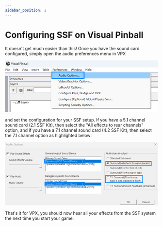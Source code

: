 ```yaml
---
sidebar_position: 2
---
```


# Configuring SSF on Visual Pinball

It doesn't get much easier than this! Once you have the sound card configured, simply open the audio preferences menu in VPX

![image](./img/vpx-menu.png)

and set the configuration for your SSF setup. If you have a 5.1 channel sound card (2.1 SSF Kit), then select the "All effects to rear channels" option, and if you have a 7.1 channel sound card (4.2 SSF Kit), then select the 7.1 channel option as highlighted below:

![image](./img/vpx-config.png)

That's it for VPX, you should now hear all your effects from the SSF system the next time you start your game.